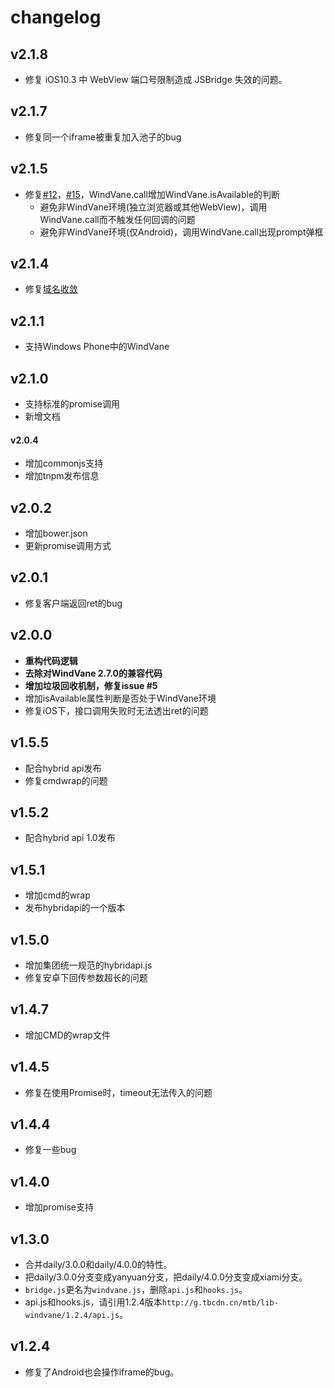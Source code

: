# changelog

## v2.1.8

* 修复 iOS10.3 中 WebView 端口号限制造成 JSBridge 失效的问题。

## v2.1.7

* 修复同一个iframe被重复加入池子的bug

## v2.1.5

* 修复[#12](http://gitlab.alibaba-inc.com/mtb/lib-windvane/issues/12)，[#15](http://gitlab.alibaba-inc.com/mtb/lib-windvane/issues/15)，WindVane.call增加WindVane.isAvailable的判断
  * 避免非WindVane环境(独立浏览器或其他WebView)，调用WindVane.call而不触发任何回调的问题
  * 避免非WindVane环境(仅Android)，调用WindVane.call出现prompt弹框

## v2.1.4

- 修复[域名收敛](http://gitlab.alibaba-inc.com/mtb/lib-windvane/issues/13)

## v2.1.1

- 支持Windows Phone中的WindVane

## v2.1.0

- 支持标准的promise调用
- 新增文档

#### v2.0.4

- 增加commonjs支持
- 增加tnpm发布信息

## v2.0.2

- 增加bower.json
- 更新promise调用方式

## v2.0.1

- 修复客户端返回ret的bug

## v2.0.0

- **重构代码逻辑**
- **去除对WindVane 2.7.0的兼容代码**
- **增加垃圾回收机制，修复issue #5**
- 增加isAvailable属性判断是否处于WindVane环境
- 修复iOS下，接口调用失败时无法透出ret的问题

## v1.5.5  

- 配合hybrid api发布  
- 修复cmdwrap的问题

## v1.5.2

- 配合hybrid api 1.0发布  

## v1.5.1

- 增加cmd的wrap  
- 发布hybridapi的一个版本

## v1.5.0

- 增加集团统一规范的hybridapi.js
- 修复安卓下回传参数超长的问题

## v1.4.7

- 增加CMD的wrap文件

## v1.4.5

- 修复在使用Promise时，timeout无法传入的问题

## v1.4.4

- 修复一些bug

## v1.4.0

- 增加promise支持

## v1.3.0

- 合并daily/3.0.0和daily/4.0.0的特性。
- 把daily/3.0.0分支变成yanyuan分支，把daily/4.0.0分支变成xiami分支。
- `bridge.js`更名为`windvane.js`，删除`api.js`和`hooks.js`。
- api.js和hooks.js，请引用1.2.4版本`http://g.tbcdn.cn/mtb/lib-windvane/1.2.4/api.js`。

## v1.2.4

- 修复了Android也会操作iframe的bug。